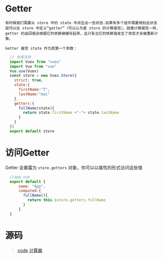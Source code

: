 # Getter
    有时候我们需要从 store 中的 state 中派生出一些状态.如果有多个组件需要用到此状态
    就可以在 store 中定义“getter”（可以认为是 store 的计算属性）。就像计算属性一样，
    getter 的返回值会根据它的依赖被缓存起来，且只有当它的依赖值发生了改变才会被重新计算。

    Getter 接受 state 作为其第一个参数：

  ``` js
    // 仓库文件
    import Vuex from "vuex"
    import Vue from "vue"
    Vue.use(Vuex)
    const store = new Vuex.Store({
      strict: true,
      state:{
        firstName:"T",
        lastName:"mac"
      },
      getters:{
        fullName(state){
          return state.firstName +"-"+ state.lastName
        }
      }
    })
    export default store
  ```

# 访问Getter
  Getter 会暴露为 `store.getters` 对象，你可以以属性的形式访问这些值
  ``` js
    //app.vue
    export default {
        name: "App",
        computed:{
          fullName(){
            return this.$store.getters.fullName
          }
        }
    }
  ```

# 源码
 > [code](code/getter)
 > [计算器](code/count2)
